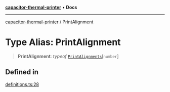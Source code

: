[**capacitor-thermal-printer**](../README.md) • **Docs**

***

[capacitor-thermal-printer](../README.md) / PrintAlignment

# Type Alias: PrintAlignment

> **PrintAlignment**: *typeof* [`PrintAlignments`](../variables/PrintAlignments.md)\[`number`\]

## Defined in

[definitions.ts:28](https://github.com/Malik12tree/capacitor-thermal-printer/blob/af31b0e716868386a8424fb880f64e23e92fe16a/src/definitions.ts#L28)
